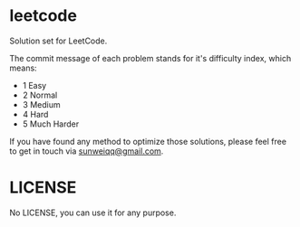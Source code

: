 leetcode
============

Solution set for LeetCode.

The commit message of each problem stands for it's difficulty index, which means:
- 1 Easy
- 2 Normal
- 3 Medium
- 4 Hard
- 5 Much Harder

If you have found any method to optimize those solutions, please feel free to get in touch via sunweiqq@gmail.com.

LICENSE
=============
No LICENSE, you can use it for any purpose.
